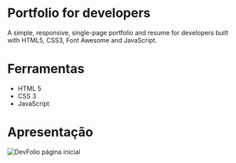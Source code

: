 # Portfolio for developers
A simple, responsive, single-page portfolio and resume for developers built with HTML5, CSS3, Font Awesome and JavaScript.

# Ferramentas 
- HTML 5
- CSS 3
- JavaScript

# Apresentação
![DevFolio página inicial](https://github.com/[iamageo]/[devfolio]/blob/[main]/img.PNG?raw=true)

